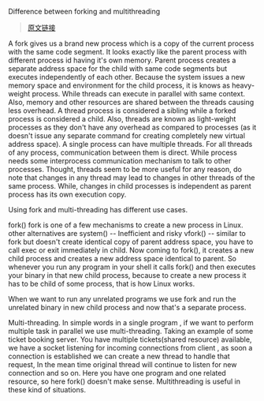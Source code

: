 Difference between forking and multithreading

> [原文链接](https://leetcode.com/discuss/interview-question/125024/Difference-between-forking-and-multithreading/)

A fork gives us a brand new process which is a copy of the current process with the same code segment. 
It looks exactly like the parent process with different process id having it's own memory. 
Parent process creates a separate address space for the child with same code segments but executes independently of each other. 
Because the system issues a new memory space and environment for the child process, it is knows as heavy-weight process.
While threads can execute in parallel with same context. 
Also, memory and other resources are shared between the threads causing less overhead. 
A thread process is considered a sibling while a forked process is considered a child. 
Also, threads are known as light-weight processes as they don't have any overhead as compared to processes (as it doesn't issue any separate command for creating completely new virtual address space). 
A single process can have multiple threads. For all threads of any process, communication between them is direct. While process needs some interprocess communication mechanism to talk to other processes. 
Thought, threads seem to be more useful for any reason, do note that changes in any thread may lead to changes in other threads of the same process. 
While, changes in child processes is independent as parent process has its own execution copy.

Using fork and multi-threading has different use cases.

fork()
fork is one of a few mechanisms to create a new process in Linux.
other alternatives are
system() -- Inefficient and risky
vfork() -- similar to fork but doesn't create identical copy of parent address
space, you have to call exec or exit immediately in child.
Now coming to fork(), it creates a new child process and creates a new address space identical to parent.
So whenever you run any program in your shell it calls fork() and then executes your binary in that new child process, because to create a new process it has to be child of some process, that is how Linux works.

When we want to run any unrelated programs we use fork and run the unrelated binary in new child process and now that's a separate process.

Multi-threading.
In simple words in a single program , if we want to perform multiple task in parallel we use multi-threading.
Taking an example of some ticket booking server. You have multiple tickets(shared resource) available,
we have a socket listening for incoming connections from client , as soon a connection is established we can create a new thread to handle that request, 
In the mean time original thread will continue to listen for new connection and so on. 
Here you have one program and one related resource, so here fork() doesn't make sense. 
Multithreading is useful in these kind of situations.
